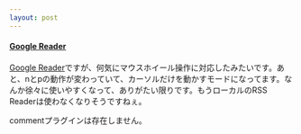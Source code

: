 ```yaml
---
layout: post
---
```

<h4><a href="http://reader.google.com/">Google Reader</a></h4>
<p><a href="http://reader.google.com/">Google Reader</a>ですが、何気にマウスホイール操作に対応したみたいです。あと、nとpの動作が変わっていて、カーソルだけを動かすモードになってます。なんか徐々に使いやすくなって、ありがたい限りです。もうローカルのRSS Readerは使わなくなりそうですねぇ。</p>
<p><span class="error">commentプラグインは存在しません。</span> </p>
